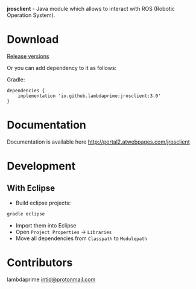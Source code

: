 **jrosclient** - Java module which allows to interact with ROS (Robotic Operation System).

# Download

[Release versions](https://github.com/lambdaprime/jrosclient/releases)

Or you can add dependency to it as follows:

Gradle:

```
dependencies {
    implementation 'io.github.lambdaprime:jrosclient:3.0'
}
```

# Documentation

Documentation is available here <http://portal2.atwebpages.com/jrosclient>

# Development

## With Eclipse

- Build eclipse projects:

``` bash
gradle eclipse
```

- Import them into Eclipse
- Open `Project Properties` -> `Libraries`
- Move all dependencies from `Classpath` to `Modulepath`

# Contributors

lambdaprime <intid@protonmail.com>
